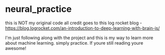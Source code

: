 # neural_practice
this is NOT my original code all credit goes to this log rocket blog - https://blog.logrocket.com/an-introduction-to-deep-learning-with-brain-js/

I'm just following along with the project and this is my way to learn more about machine learning. simply practice. If youre still reading youre awesome!